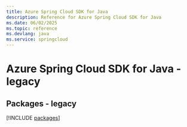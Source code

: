 ```yaml
---
title: Azure Spring Cloud SDK for Java
description: Reference for Azure Spring Cloud SDK for Java
ms.date: 06/02/2025
ms.topic: reference
ms.devlang: java
ms.service: springcloud
---
```

# Azure Spring Cloud SDK for Java - legacy
## Packages - legacy
[!INCLUDE [packages](spring-cloud-index.md)]